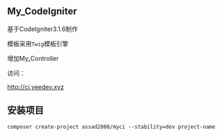 ## My_CodeIgniter

基于CodeIgniter3.1.6制作
 
模板采用`Twig`模板引擎  

增加My_Controller  

访问：  

<http://ci.yeedev.xyz>


## 安装项目

`composer create-project assad2008/myci --stability=dev project-name`

